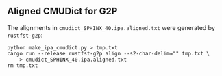 Aligned CMUDict for G2P
-----------------------

The alignments in `cmudict_SPHINX_40.ipa.aligned.txt` were generated by
`rustfst-g2p`:

    python make_ipa_cmudict.py > tmp.txt
    cargo run --release rustfst-g2p align --s2-char-delim="" tmp.txt \
        > cmudict_SPHINX_40.ipa.aligned.txt
    rm tmp.txt

